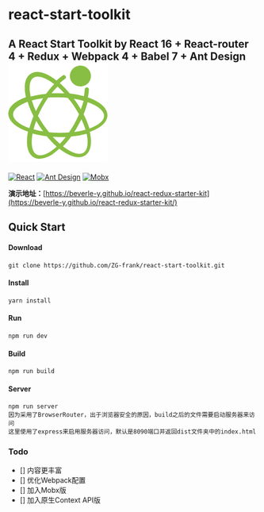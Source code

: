 # react-start-toolkit
A React Start Toolkit by React 16 + React-router 4 + Redux + Webpack 4 + Babel 7 + Ant Design
![react-start-toolkit](./React.png)
---------------------------------------------------------------
[![React](https://img.shields.io/badge/react-^16.2.0-brightgreen.svg?style=flat-square)](https://github.com/facebook/react)
[![Ant Design](https://img.shields.io/badge/ant--design-^3.0.3-yellowgreen.svg?style=flat-square)](https://github.com/ant-design/ant-design)
[![Mobx](https://img.shields.io/badge/redux-^4.0.0-orange.svg?style=flat-square)](https://github.com/reduxjs/redux)

**演示地址：**[https://beverle-y.github.io/react-redux-starter-kit](https://beverle-y.github.io/react-redux-starter-kit/)


## Quick Start
#### Download
~~~
git clone https://github.com/ZG-frank/react-start-toolkit.git
~~~

#### Install
~~~
yarn install
~~~

#### Run
~~~
npm run dev
~~~

#### Build
~~~
npm run build
~~~

#### Server
~~~
npm run server
因为采用了BrowserRouter，出于浏览器安全的原因，build之后的文件需要启动服务器来访问
这里使用了express来启用服务器访问，默认是8090端口并返回dist文件夹中的index.html
~~~

### Todo

- [] 内容更丰富
- [] 优化Webpack配置
- [] 加入Mobx版
- [] 加入原生Context API版
